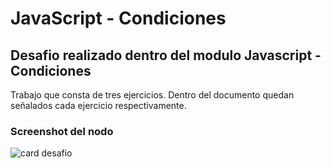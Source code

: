 # JavaScript - Condiciones
## Desafio realizado dentro del modulo Javascript - Condiciones
<p>Trabajo que consta de tres ejercicios. Dentro del documento quedan señalados cada ejercicio respectivamente.</p>

### Screenshot del nodo 
![card desafio][def]

[def]:(assets/img/127.0.0.1_5500_index.html.png)
